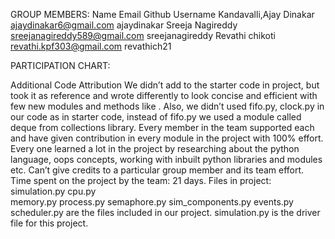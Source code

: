 GROUP MEMBERS:
Name	Email	Github Username
Kandavalli,Ajay Dinakar	ajaydinakar6@gmail.com	ajaydinakar
Sreeja Nagireddy	sreejanagireddy589@gmail.com	sreejanagireddy
Revathi chikoti	revathi.kpf303@gmail.com	revathich21

PARTICIPATION CHART:

 

Additional Code Attribution
We didn’t add to the starter code in project, but took it as reference and wrote differently to look concise and efficient with few new modules and methods like . Also, we didn’t used fifo.py, clock.py in our code as in starter code, instead of fifo.py we used a module called deque from collections library. Every member in the team supported each and have given contribution in every module in the project with 100% effort. Every one learned a lot in the project by researching about the python language, oops concepts, working with inbuilt python libraries and modules etc. Can’t give credits to a particular group member and its team effort.  
Time spent on the project by the team: 21 days.
Files in project:
simulation.py
cpu.py  
memory.py
process.py 
semaphore.py 
sim_components.py 
events.py
scheduler.py
are the files included in our project. simulation.py is the driver file for this project.
